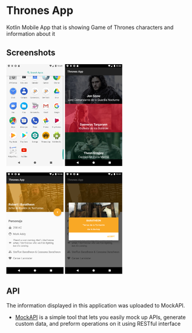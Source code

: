 # Thrones App
Kotlin Mobile App that is showing Game of Thrones characters and information about it

## Screenshots

<p aling="center">
<img src="/images/01.png" width="30%" /> <img src="/images/02.png" width="30%" /> 
</p>
<p aling="center">
<img src="/images/03.png" width="30%" /> <img src="/images/04.png" width="30%" /> 
</p>

## API
The information displayed in this application was uploaded to MockAPI.

- [MockAPI](https://www.mockapi.io/) is a simple tool that lets you easily mock up APIs, generate custom data, and preform operations on it using RESTful interface
